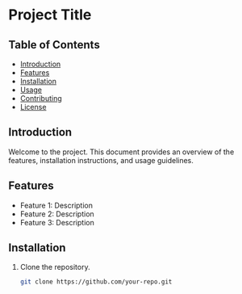 # Project Title

## Table of Contents
- [Introduction](#introduction)
- [Features](#features)
- [Installation](#installation)
- [Usage](#usage)
- [Contributing](#contributing)
- [License](#license)

## Introduction
Welcome to the project. This document provides an overview of the features, installation instructions, and usage guidelines.

## Features
- Feature 1: Description
- Feature 2: Description
- Feature 3: Description

## Installation
1. Clone the repository.
   ```sh
   git clone https://github.com/your-repo.git
